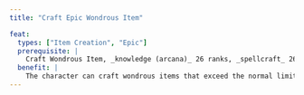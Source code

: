 ```yaml
---
title: "Craft Epic Wondrous Item"

feat:
  types: ["Item Creation", "Epic"]
  prerequisite: |
    Craft Wondrous Item, _knowledge (arcana)_ 26 ranks, _spellcraft_ 26 ranks.
  benefit: |
    The character can craft wondrous items that exceed the normal limits for such items.
---
```

